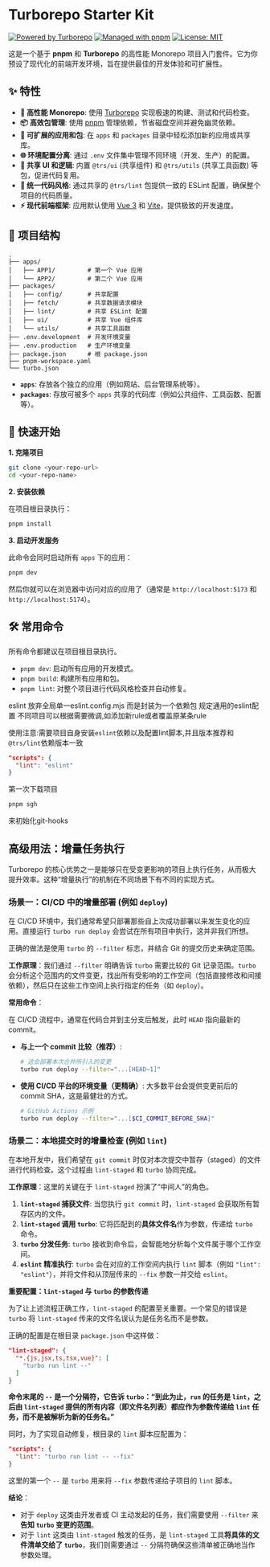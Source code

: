 # Turborepo Starter Kit

[![Powered by Turborepo](https://img.shields.io/badge/powered_by-Turborepo-blue?style=for-the-badge&logo=turborepo)](https://turbo.build/)
[![Managed with pnpm](https://img.shields.io/badge/managed_with-pnpm-yellow?style=for-the-badge&logo=pnpm)](https://pnpm.io/)
[![License: MIT](https://img.shields.io/badge/License-MIT-green.svg?style=for-the-badge)](https://opensource.org/licenses/MIT)

这是一个基于 **pnpm** 和 **Turborepo** 的高性能 Monorepo 项目入门套件。它为你预设了现代化的前端开发环境，旨在提供最佳的开发体验和可扩展性。

## ✨ 特性

- **🚀 高性能 Monorepo**: 使用 [Turborepo](https://turbo.build/) 实现极速的构建、测试和代码检查。
- **📦 高效包管理**: 使用 [pnpm](https://pnpm.io/) 管理依赖，节省磁盘空间并避免幽灵依赖。
- **🔧 可扩展的应用和包**: 在 `apps` 和 `packages` 目录中轻松添加新的应用或共享库。
- **🌐 环境配置分离**: 通过 `.env` 文件集中管理不同环境（开发、生产）的配置。
- **🎨 共享 UI 和逻辑**: 内置 `@trs/ui` (共享组件) 和 `@trs/utils` (共享工具函数) 等包，促进代码复用。
- **💅 统一代码风格**: 通过共享的 `@trs/lint` 包提供一致的 ESLint 配置，确保整个项目的代码质量。
- **⚡️ 现代前端框架**: 应用默认使用 [Vue 3](https://vuejs.org/) 和 [Vite](https://vitejs.dev/)，提供极致的开发速度。

## 📂 项目结构

```
.
├── apps/
│   ├── APP1/         # 第一个 Vue 应用
│   └── APP2/         # 第二个 Vue 应用
├── packages/
│   ├── config/       # 共享配置
│   ├── fetch/        # 共享数据请求模块
│   ├── lint/         # 共享 ESLint 配置
│   ├── ui/           # 共享 Vue 组件库
│   └── utils/        # 共享工具函数
├── .env.development  # 开发环境变量
├── .env.production   # 生产环境变量
├── package.json      # 根 package.json
├── pnpm-workspace.yaml
└── turbo.json
```

- **`apps`**: 存放各个独立的应用（例如网站、后台管理系统等）。
- **`packages`**: 存放可被多个 `apps` 共享的代码库（例如公共组件、工具函数、配置等）。

## 🚀 快速开始

**1. 克隆项目**

```bash
git clone <your-repo-url>
cd <your-repo-name>
```

**2. 安装依赖**

在项目根目录执行：

```bash
pnpm install
```

**3. 启动开发服务**

此命令会同时启动所有 `apps` 下的应用：

```bash
pnpm dev
```

然后你就可以在浏览器中访问对应的应用了（通常是 `http://localhost:5173` 和 `http://localhost:5174`）。

## 🛠️ 常用命令

所有命令都建议在项目根目录执行。

- `pnpm dev`: 启动所有应用的开发模式。
- `pnpm build`: 构建所有应用和包。
- `pnpm lint`: 对整个项目进行代码风格检查并自动修复。



eslint 放弃全局单一eslint.config.mjs
而是封装为一个依赖包 规定通用的eslint配置 不同项目可以根据需要微调,如添加新rule或者覆盖原某条rule

使用注意:需要项目自身安装`eslint`依赖以及配置lint脚本,并且版本推荐和`@trs/lint`依赖版本一致

```json
"scripts": {
  "lint": "eslint"
}
```

第一次下载项目

```bash
pnpm sgh 
```
来初始化git-hooks

## 高级用法：增量任务执行

Turborepo 的核心优势之一是能够只在受变更影响的项目上执行任务，从而极大提升效率。这种“增量执行”的机制在不同场景下有不同的实现方式。

### 场景一：CI/CD 中的增量部署 (例如 `deploy`)

在 CI/CD 环境中，我们通常希望只部署那些自上次成功部署以来发生变化的应用。直接运行 `turbo run deploy` 会尝试在所有项目中执行，这并非我们所想。

正确的做法是使用 `turbo` 的 `--filter` 标志，并结合 Git 的提交历史来确定范围。

**工作原理**：我们通过 `--filter` 明确告诉 `turbo` 需要比较的 Git 记录范围。`turbo` 会分析这个范围内的文件变更，找出所有受影响的工作空间（包括直接修改和间接依赖），然后只在这些工作空间上执行指定的任务（如 `deploy`）。

**常用命令**：

在 CI/CD 流程中，通常在代码合并到主分支后触发，此时 `HEAD` 指向最新的 commit。

- **与上一个 commit 比较（推荐）**:
  ```bash
  # 这会部署本次合并所引入的变更
  turbo run deploy --filter="...[HEAD~1]"
  ```
- **使用 CI/CD 平台的环境变量（更精确）**:
  大多数平台会提供变更前后的 commit SHA，这是最健壮的方式。
  ```bash
  # GitHub Actions 示例
  turbo run deploy --filter="...[$CI_COMMIT_BEFORE_SHA]"
  ```

### 场景二：本地提交时的增量检查 (例如 `lint`)

在本地开发中，我们希望在 `git commit` 时仅对本次提交中暂存（staged）的文件进行代码检查。这个过程由 `lint-staged` 和 `turbo` 协同完成。

**工作原理**：这里的关键在于 `lint-staged` 扮演了“中间人”的角色。

1.  **`lint-staged` 捕获文件**: 当您执行 `git commit` 时，`lint-staged` 会获取所有暂存区内的文件。
2.  **`lint-staged` 调用 `turbo`**: 它将匹配到的**具体文件名**作为参数，传递给 `turbo` 命令。
3.  **`turbo` 分发任务**: `turbo` 接收到命令后，会智能地分析每个文件属于哪个工作空间。
4.  **`eslint` 精准执行**: `turbo` 会在对应的工作空间内执行 `lint` 脚本（例如 `"lint": "eslint"`），并将文件和从顶层传来的 `--fix` 参数一并交给 `eslint`。

**重要配置：`lint-staged` 与 `turbo` 的参数传递**

为了让上述流程正确工作，`lint-staged` 的配置至关重要。一个常见的错误是 `turbo` 将 `lint-staged` 传来的文件名误认为是任务名而不是参数。

正确的配置是在根目录 `package.json` 中这样做：
```json
"lint-staged": {
  "*.{js,jsx,ts,tsx,vue}": [
    "turbo run lint --"
  ]
}
```
**命令末尾的 `--` 是一个分隔符，它告诉 `turbo`：“到此为止，`run` 的任务是 `lint`，之后由 `lint-staged` 提供的所有内容（即文件名列表）都应作为参数传递给 `lint` 任务，而不是被解析为新的任务名。”**

同时，为了实现自动修复，根目录的 `lint` 脚本应配置为：
```json
"scripts": {
  "lint": "turbo run lint -- --fix"
}
```
这里的第一个 `--` 是 `turbo` 用来将 `--fix` 参数传递给子项目的 `lint` 脚本。

**结论**：
- 对于 `deploy` 这类由开发者或 CI 主动发起的任务，我们需要使用 `--filter` 来**告知 `turbo` 变更的范围**。
- 对于 `lint` 这类由 `lint-staged` 触发的任务，是 `lint-staged` 工具**将具体的文件清单交给了 `turbo`**，我们则需要通过 `--` 分隔符确保这些清单被正确地当作参数处理。
